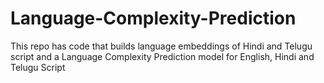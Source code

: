 # Language-Complexity-Prediction
This repo has code that builds language embeddings of Hindi and Telugu script and a Language Complexity Prediction model for English, Hindi and Telugu Script
